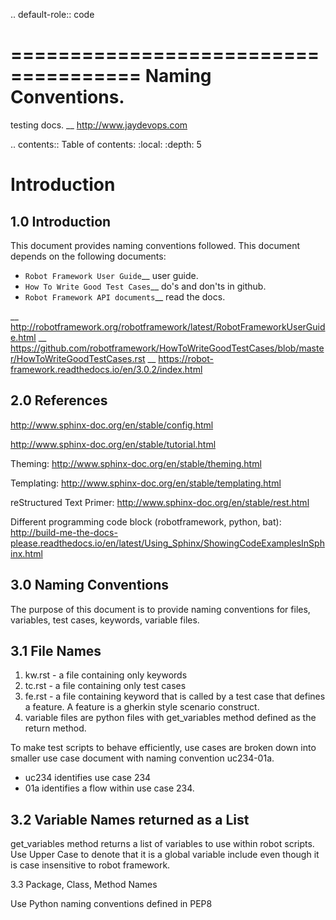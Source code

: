 .. default-role:: code

=====================================
  Naming Conventions.
=====================================

testing docs.
__ http://www.jaydevops.com

.. contents:: Table of contents:
   :local:
   :depth: 5

Introduction
============

1.0 Introduction
----------------
This document provides naming conventions followed. 
This document depends on the following documents:

  - `Robot Framework User Guide`__ user guide.
  - `How To Write Good Test Cases`__ do's and don'ts in github.
  - `Robot Framework API documents`__ read the docs.

__ http://robotframework.org/robotframework/latest/RobotFrameworkUserGuide.html
__ https://github.com/robotframework/HowToWriteGoodTestCases/blob/master/HowToWriteGoodTestCases.rst
__ https://robot-framework.readthedocs.io/en/3.0.2/index.html


2.0 References
------------------

http://www.sphinx-doc.org/en/stable/config.html

http://www.sphinx-doc.org/en/stable/tutorial.html

Theming: http://www.sphinx-doc.org/en/stable/theming.html

Templating: http://www.sphinx-doc.org/en/stable/templating.html

reStructured Text Primer: http://www.sphinx-doc.org/en/stable/rest.html

Different programming code block (robotframework, python, bat): http://build-me-the-docs-please.readthedocs.io/en/latest/Using_Sphinx/ShowingCodeExamplesInSphinx.html

3.0 Naming Conventions
----------------------

The purpose of this document is to provide naming conventions for files, variables, test cases, keywords, variable files.

3.1 File Names
--------------

1. kw.rst - a file containing only keywords
2. tc.rst - a file containing only test cases
3. fe.rst - a file containing keyword that is called by a test case that defines a feature. A feature is a gherkin style scenario construct.
4. variable files are python files with get_variables method defined as the return method.


To make test scripts to behave efficiently, use cases are broken down into smaller use case document with naming convention uc234-01a.

* uc234  identifies use case 234
* 01a identifies  a flow within use case 234.


3.2 Variable Names returned as a List
-------------------------------------

get_variables method returns a list of variables to use within robot scripts. Use Upper Case to denote that it is a global variable include even though it is case insensitive to robot framework.

3.3 Package, Class, Method Names

Use Python naming conventions defined in PEP8


